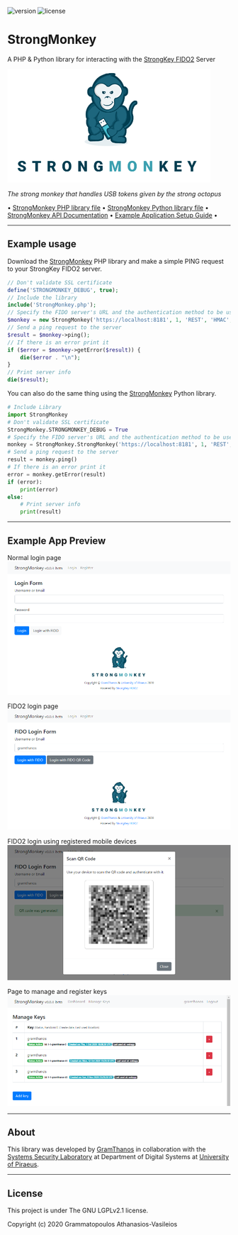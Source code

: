 ![version](https://img.shields.io/badge/StrongMonkey-v0.0.4--beta-green.svg)
![license](https://img.shields.io/github/license/GramThanos/StrongMonkey.svg)
<!--![downloads](https://img.shields.io/github/downloads/GramThanos/StrongMonkey/total.svg)
![downloads](https://img.shields.io/github/downloads/GramThanos/StrongMonkey/v0.0.4-beta/total.svg)-->

# StrongMonkey

A PHP & Python library for interacting with the [StrongKey FIDO2](https://github.com/StrongKey/fido2) Server

![strongmonkey-banner](strongmonkey-banner.png)

*The strong monkey that handles USB tokens given by the strong octopus*

• [StrongMonkey PHP library file](StrongMonkey.php) • [StrongMonkey Python library file](StrongMonkey.py) • [StrongMonkey API Documentation](docs/library_api.md) • [Example Application Setup Guide](docs/setup_guide.md) •

---
## Example usage

Download the [StrongMonkey](StrongMonkey.php) PHP library and make a simple PING request to your StrongKey FIDO2 server.

```php
// Don't validate SSL certificate
define('STRONGMONKEY_DEBUG', true);
// Include the library
include('StrongMonkey.php');
// Specify the FIDO server's URL and the authentication method to be used
$monkey = new StrongMonkey('https://localhost:8181', 1, 'REST', 'HMAC', '162a5684336fa6e7', '7edd81de1baab6ebcc76ebe3e38f41f4');
// Send a ping request to the server
$result = $monkey->ping();
// If there is an error print it
if ($error = $monkey->getError($result)) {
	die($error . "\n");
}
// Print server info
die($result);
```

You can also do the same thing using the [StrongMonkey](StrongMonkey.py) Python library.

```python
# Include Library
import StrongMonkey
# Don't validate SSL certificate
StrongMonkey.STRONGMONKEY_DEBUG = True
# Specify the FIDO server's URL and the authentication method to be used
monkey = StrongMonkey.StrongMonkey('https://localhost:8181', 1, 'REST', 'HMAC', '162a5684336fa6e7', '7edd81de1baab6ebcc76ebe3e38f41f4')
# Send a ping request to the server
result = monkey.ping()
# If there is an error print it
error = monkey.getError(result)
if (error):
    print(error)
else:
	# Print server info
	print(result)
```

---
## Example App Preview
Normal login page
![](example-app/preview/login.png)

FIDO2 login page
![](example-app/preview/fido2-login.png)

FIDO2 login using registered mobile devices
![](example-app/preview/fido2-qrcode-authenticate.png)

Page to manage and register keys
![](example-app/preview/manage-keys.png)


---
## About
This library was developed by [GramThanos](https://www.linkedin.com/in/gramthanos/) in collaboration with the [Systems Security Laboratory](https://ssl.ds.unipi.gr/) at Department of Digital Systems at [University of Piraeus](https://www.unipi.gr/).

---
## License
This project is under The GNU LGPLv2.1 license.

Copyright (c) 2020 Grammatopoulos Athanasios-Vasileios

